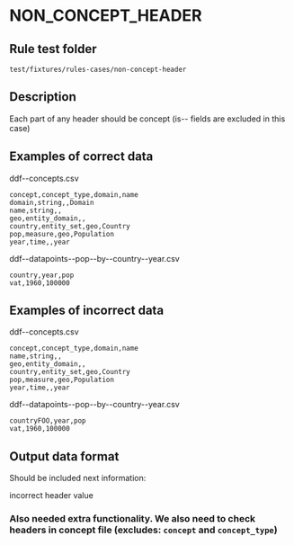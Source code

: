 # NON_CONCEPT_HEADER

## Rule test folder 

`test/fixtures/rules-cases/non-concept-header`

## Description
Each part of any header should be concept (is-- fields are excluded in this case)

## Examples of correct data

ddf--concepts.csv
```
concept,concept_type,domain,name
domain,string,,Domain
name,string,,
geo,entity_domain,,
country,entity_set,geo,Country
pop,measure,geo,Population
year,time,,year
```

ddf--datapoints--pop--by--country--year.csv
```
country,year,pop
vat,1960,100000
```

## Examples of incorrect data

ddf--concepts.csv
```
concept,concept_type,domain,name
name,string,,
geo,entity_domain,,
country,entity_set,geo,Country
pop,measure,geo,Population
year,time,,year
```

ddf--datapoints--pop--by--country--year.csv
```
countryFOO,year,pop
vat,1960,100000
```

## Output data format

Should be included next information:

incorrect header value

### Also needed extra functionality. We also need to check headers in concept file (excludes: `concept` and `concept_type`)
